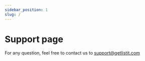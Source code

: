 ```yaml
---
sidebar_position: 1
slug: /
---
```


# Support page

For any question, feel free to contact us to support@getlistit.com